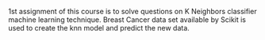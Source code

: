 1st assignment of this course is to solve questions on K Neighbors classifier machine learning technique. 
Breast Cancer data set available by Scikit is used to create the knn model and predict the new data. 
